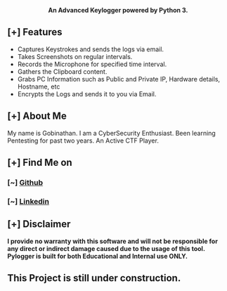 <p align="center">
<b>An Advanced Keylogger powered by Python 3.</b>
</p>

## [+] Features
- Captures Keystrokes and sends the logs via email.
- Takes Screenshots on regular intervals.
- Records the Microphone for specified time interval.
- Gathers the Clipboard content.
- Grabs PC Information such as Public and Private IP, Hardware details, Hostname, etc
- Encrypts the Logs and sends it to you via Email.

## [+] About Me
My name is Gobinathan. I am a CyberSecurity Enthusiast. Been learning Pentesting for past two years. An Active CTF Player.

## [+] Find Me on
### [~] [Github](https://github.com/gobinathan-l/)<br>
### [~] [Linkedin](https://in.linkedin.com/in/gobinathan-l)

## [+] Disclaimer
<b>I provide no warranty with this software and will not be responsible for any direct or indirect damage caused due to the usage of this tool.<br>
Pylogger is built for both Educational and Internal use ONLY.</b>

## This Project is still under construction.
